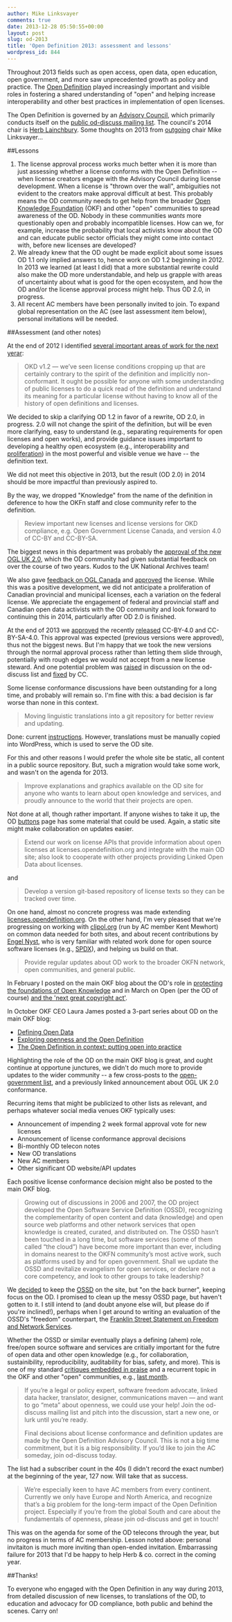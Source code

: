 ```yaml
---
author: Mike Linksvayer
comments: true
date: 2013-12-28 05:50:55+00:00
layout: post
slug: od-2013
title: 'Open Definition 2013: assessment and lessons'
wordpress_id: 844
---
```


Throughout 2013 fields such as open access, open data, open education, open government, and more saw unprecedented growth as policy and practice. The [Open Definition](https://opendefinition.org) played increasingly important and visible roles in fostering a shared understanding of "open" and helping increase interoperability and other best practices in implementation of open licenses.

The Open Definition is governed by an [Advisory Council](https://opendefinition.org/advisory-council/), which primarily conducts itself on the [public od-discuss mailing list](https://lists.okfn.org/mailman/listinfo/od-discuss). The council's 2014 chair is [Herb Lainchbury](http://www.herblainchbury.com/). Some thoughts on 2013 from [outgoing](https://opendefinition.org/2013/12/13/notes-from-open-definition-call-december-2013/) chair Mike Linksvayer...

##Lessons

1. The license approval process works much better when it is more than just assessing whether a license conforms with the Open Definition -- when license creators engage with the Advisory Council during license development. When a license is "thrown over the wall",  ambiguities not evident to the creators make approval difficult at best. This probably means the OD community needs to get help from the broader [Open Knowledge Foundation](https://okfn.org) (OKF) and other "open" communities to spread awareness of the OD. Nobody in these communities *wants* more questionably open and probably incompatible licenses. How can we, for example, increase the probability that local activists know about the OD and can educate public sector officials they might come into contact with, before new licenses are developed?
2. We already knew that the OD ought be made explicit about some issues OD 1.1 only implied answers to, hence work on OD 1.2 beginning in 2012. In 2013 we learned (at least I did) that a more substantial rewrite could also make the OD more understandable, and help us grapple with areas of uncertainty about what is good for the open ecosystem, and how the OD and/or the license approval process might help. Thus OD 2.0, in progress.
3. All recent AC members have been personally invited to join. To expand global representation on the AC (see last assessment item below), personal invitations will be needed.

##Assessment (and other notes)

At the end of 2012 I identified [several important areas of work for the next yerar](https://opendefinition.org/2012/12/17/open-definition-forges-ahead-get-involved/):



<blockquote>OKD v1.2  — we’ve seen license conditions cropping up that are certainly contrary  to the spirit of the definition and implicitly non-conformant. It ought  be possible for anyone with some understanding of public licenses to do  a quick read of the definition and understand its meaning for a  particular license without having to know all of the history of open  definitions and licenses.</blockquote>



We decided to skip a clarifying OD 1.2 in favor of a rewrite, OD 2.0, in progress. 2.0 will not change the spirit of the definition, but will be even more clarifying, easy to understand (e.g., separating requirements for open licenses and open works), and provide guidance issues important to developing a healthy open ecosystem (e.g., interoperability and [proliferation](https://opendefinition.org/2013/12/04/open-definition-and-license-proliferation/)) in the most powerful and visible venue we have -- the definition text.

We did not meet this objective in 2013, but the result (OD 2.0) in 2014 should be more impactful than previously aspired to.

By the way, we dropped "Knowledge" from the name of the definition in deference to how the OKFn staff and close community refer to the definition.



<blockquote>Review important new licenses and license versions for OKD  compliance, e.g. Open Government License Canada, and version 4.0 of  CC-BY and CC-BY-SA.</blockquote>



The biggest news in this department was probably the [approval of the new OGL UK 2.0](https://blog.okfn.org/2013/07/01/uk-open-government-license-is-now-compliant-with-the-open-definition/), which the OD community had given substantial feedback on over the course of two years. Kudos to the UK National Archives team!

We also gave [feedback on OGL Canada](https://opendefinition.org/2013/01/31/ogl-canada-proposal-feedback/) and [approved](https://lists.okfn.org/pipermail/od-discuss/2013-July/000526.html) the license. While this was a positive development, we did not anticipate a proliferation of Canadian provincial and municipal licenses, each a variation on the federal license. We appreciate the engagement of federal and provincial staff and Canadian open data activists with the OD community and look forward to continuing this in 2014, particularly after OD 2.0 is finished.

At the end of 2013 we [approved](https://lists.okfn.org/pipermail/od-discuss/2013-December/000770.html) the recently [released](https://creativecommons.org/weblog/entry/40768) CC-BY-4.0 and CC-BY-SA-4.0. This approval was expected (previous versions were approved), thus not the biggest news. But I'm happy that we took the new versions through the normal approval process rather than letting them slide through, potentially with rough edges we would not accept from a new license steward. And one potential problem was [raised](https://lists.okfn.org/pipermail/od-discuss/2013-September/000615.html) in discussion on the od-discuss list and [fixed](https://lists.ibiblio.org/pipermail/cc-licenses/2013-September/007450.html) by CC.

Some license conformance discussions have been outstanding for a long time, and probably will remain so. I'm fine with this: a bad decision is far worse than none in this context.



<blockquote>Moving linguistic translations into a git repository for better review and updating.</blockquote>



Done: current [instructions](https://opendefinition.org/participate/#translation). However, translations must be manually copied into WordPress, which is used to serve the OD site.

For this and other reasons I would prefer the whole site be static, all content in a public source repository. But, such a migration would take some work, and wasn't on the agenda for 2013.



<blockquote>Improve explanations and graphics available on the OD site for  anyone who wants to learn about open knowledge and services, and proudly announce to the world that their projects are open.</blockquote>



Not done at all, though rather important. If anyone wishes to take it up, the OD [buttons](https://opendefinition.org/buttons/) page has some material that could be used. Again, a static site might make collaboration on updates easier.



<blockquote>Extend our work on license APIs that provide information about open licenses at licenses.opendefinition.org and integrate with the main OD site; also look to cooperate with other projects providing Linked Open Data about licenses.</blockquote>


and


<blockquote>Develop a version git-based repository of license texts so they can be tracked over time.</blockquote>


On one hand, almost no concrete progress was made extending [licenses.opendefinition.org](https://licenses.opendefinition.org/). On the other hand, I'm very pleased that we're progressing on working with [clipol.org](http://clipol.org/) (run by AC member Kent Mewhort) on common data needed for both sites, and about recent contributions by [Engel Nyst](https://github.com/enyst), who is very familiar with related work done for open source software licenses (e.g., [SPDX](https://spdx.org/licenses/)), and helping us build on that.



<blockquote>Provide regular updates about OD work to the broader OKFN network, open communities, and general public.</blockquote>



In February I posted on the main OKF blog about the OD's role in [protecting the foundations of Open Knowledge](https://blog.okfn.org/2013/02/13/protecting-the-foundations-of-open-knowledge/) and in March on Open (per the OD of course) [and the 'next great copyright act'](https://blog.okfn.org/2013/03/20/open-and-the-next-great-copyright-act/).

In October OKF CEO Laura James posted a 3-part series about OD on the main OKF blog:

* [Defining Open Data](https://blog.okfn.org/2013/10/03/defining-open-data/)
* [Exploring openness and the Open Definition](https://blog.okfn.org/2013/10/07/exploring-the-open-definition/)
* [The Open Definition in context: putting open into practice](https://blog.okfn.org/2013/10/16/open-definition-in-context/)

Highlighting the role of the OD on the main OKF blog is great, and ought continue at opportune junctures, we didn't do much more to provide updates to the wider community -- a few cross-posts to the [open-government list](https://lists.okfn.org/mailman/listinfo/open-government), and a previously linked announcement about OGL UK 2.0 conformance.

Recurring items that might be publicized to other lists as relevant, and perhaps whatever social media venues OKF typically uses:

* Announcement of impending 2 week formal approval vote for new licenses
* Announcement of license conformance approval decisions
* Bi-monthly OD telecon notes
* New OD translations
* New AC members
* Other significant OD website/API updates

Each positive license conformance decision might also be posted to the main OKF blog.



<blockquote>Growing out of discussions in 2006 and 2007, the OD project developed the Open Software Service Definition  (OSSD), recognizing the complementarity of open content and data  (knowledge) and open source web platforms and other network services  that open knowledge is created, curated, and distributed on. The OSSD  hasn’t been touched in a long time, but software services (some of them  called “the cloud”) have become more important than ever, including in  domains nearest to the OKFN community’s most active work, such as  platforms used by and for open government. Shall we update the OSSD and revitalize evangelism for open services, or declare not a core  competency, and look to other groups to take leadership?</blockquote>



We [decided](https://lists.okfn.org/pipermail/od-discuss/2013-June/000429.html) to keep the [OSSD](https://opendefinition.org/software-service/) on the site, but "on the back burner", keeping focus on the OD. I promised to clean up the messy OSSD page, but haven't gotten to it. I still intend to (and doubt anyone else will, but please do if you're inclined!), perhaps when I get around to writing an evaluation of the OSSD's "freedom" counterpart, the [Franklin Street Statement on Freedom and Network Services](http://autonomo.us/2008/07/14/franklin-street-statement/).

Whether the OSSD or similar eventually plays a defining (ahem) role, free/open source software and services are critially important for the futre of open data and other open knowledge (e.g., for collaboration, sustainibility, reproducibility, auditability for bias, safety, and more). This is one of my standard [critiques embedded in praise](https://gondwanaland.com/mlog/2013/02/13/open-knowledge-foundation/) and a recurrent topic in the OKF and other "open" communities, e.g., [last month](https://lists.okfn.org/pipermail/okfn-discuss/2013-November/thread.html#9977).



<blockquote>If you’re a legal or policy expert, software freedom advocate, linked  data hacker, translator, designer, communications maven — and want to  go “meta” about openness, we could use your help! Join the od-discuss mailing list and pitch into the discussion, start a new one, or lurk until you’re ready.

Final decisions about license conformance and definition updates are made by the Open Definition Advisory Council. This is not a big time commitment, but it is a big responsibility. If you’d like to join the AC someday, join od-discuss today.</blockquote>



The list had a subscriber count in the 40s (I didn't record the exact number) at the beginning of the year, 127 now. Will take that as success.



<blockquote>We’re especially keen to have AC members from every continent.  Currently we only have Europe and North America, and recognize that’s a  big problem for the long-term impact of the Open Definition project.  Especially if you’re from the global South and care about the  fundamentals of openness, please join od-discuss and get in touch!</blockquote>



This was on the agenda for some of the OD telecons through the year, but no progress in terms of AC membership. Lesson noted above: personal invitaiton is much more inviting than open-ended invitation. Embarrassing failure for 2013 that I'd be happy to help Herb & co. correct in the coming year.

##Thanks!

To everyone who engaged with the Open Definition in any way during 2013, from detailed discussion of new licenses, to translations of the OD, to education and advocacy for OD compliance, both public and behind the scenes. Carry on!
